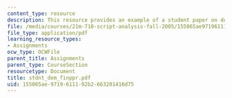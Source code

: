 ```yaml
---
content_type: resource
description: This resource provides an example of a student paper on democracy.
file: /media/courses/21m-710-script-analysis-fall-2005/155065ae9719611192b2663201416d75_stdnt_dem_finppr.pdf
file_type: application/pdf
learning_resource_types:
- Assignments
ocw_type: OCWFile
parent_title: Assignments
parent_type: CourseSection
resourcetype: Document
title: stdnt_dem_finppr.pdf
uid: 155065ae-9719-6111-92b2-663201416d75
---
```

